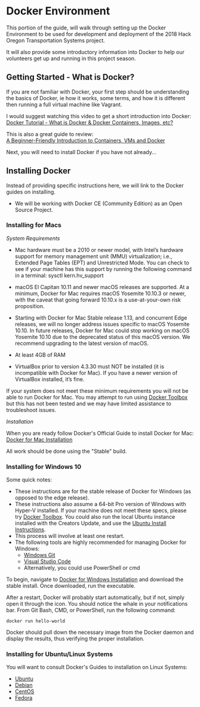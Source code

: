 # Docker Environment

This portion of the guide, will walk through setting up the Docker Environment to be used for development and deployment of the 2018 Hack Oregon Transportation Systems project.

It will also provide some introductory information into Docker to help our volunteers get up and running in this project season.

## Getting Started - What is Docker?

If you are not familiar with Docker, your first step should be understanding the basics of Docker, ie how it works, some terms, and how it is different then running a full virtual machine like Vagrant.

I would suggest watching this video to get a short introduction into Docker:  
[Docker Tutorial - What is Docker & Docker Containers, Images, etc?](https://www.youtube.com/watch?v=pGYAg7TMmp0)


This is also a great guide to review:  
[A Beginner-Friendly Introduction to Containers, VMs and Docker](https://medium.freecodecamp.org/a-beginner-friendly-introduction-to-containers-vms-and-docker-79a9e3e119b)

Next, you will need to install Docker if you have not already...


## Installing Docker

Instead of providing specific instructions here, we will link to the Docker guides on installing.

* We will be working with Docker CE (Community Edition) as an Open Source Project.

### Installing for Macs

*System Requirements*

* Mac hardware must be a 2010 or newer model, with Intel’s hardware support for memory management unit (MMU) virtualization; i.e., Extended Page Tables (EPT) and Unrestricted Mode. You can check to see if your machine has this support by running the following command in a terminal: sysctl kern.hv_support

* macOS El Capitan 10.11 and newer macOS releases are supported. At a minimum, Docker for Mac requires macOS Yosemite 10.10.3 or newer, with the caveat that going forward 10.10.x is a use-at-your-own risk proposition.

* Starting with Docker for Mac Stable release 1.13, and concurrent Edge releases, we will no longer address issues specific to macOS Yosemite 10.10. In future releases, Docker for Mac could stop working on macOS Yosemite 10.10 due to the deprecated status of this macOS version. We recommend upgrading to the latest version of macOS.

* At least 4GB of RAM

* VirtualBox prior to version 4.3.30 must NOT be installed (it is incompatible with Docker for Mac). If you have a newer version of VirtualBox installed, it’s fine.

If your system does not meet these minimum requirements you will not be able to run Docker for Mac. You may attempt to run using [Docker Toolbox](https://docs.docker.com/toolbox/overview/) but this has not been tested and we may have limited assistance to troubleshoot issues.

*Installation*

When you are ready follow Docker's Official Guide to install Docker for Mac:  
[Docker for Mac Installation](https://docs.docker.com/docker-for-mac/install/)

All work should be done using the "Stable" build.

### Installing for Windows 10
Some quick notes:

* These instructions are for the stable release of Docker for Windows (as opposed to the edge release).
* These instructions also assume a 64-bit Pro version of Windows with Hyper-V installed. If your machine does not meet these specs, please try [Docker Toolbox](https://docs.docker.com/toolbox/overview/). You could also run the local Ubuntu instance installed with the Creators Update, and use the [Ubuntu Install Instructions](https://docs.docker.com/engine/installation/linux/docker-ce/ubuntu/).
* This process will involve at least one restart.
* The following tools are highly recommended for managing Docker for Windows:
    * [Windows Git](https://git-scm.com/download/win)
    * [Visual Studio Code](https://code.visualstudio.com/)
    * Alternatively, you could use PowerShell or cmd

To begin, navigate to [Docker for Windows Installation](https://docs.docker.com/docker-for-windows/install/#download-docker-for-windows) and download the stable install. Once downloaded, run the executable.

After a restart, Docker will probably start automatically, but if not, simply open it through the icon. You should notice the whale in your notifications bar. From Git Bash, CMD, or PowerShell, run the following command:

```
docker run hello-world
```

Docker should pull down the necessary image from the Docker daemon and display the results, thus verifying the proper installation.

### Installing for Ubuntu/Linux Systems

You will want to consult Docker's Guides to installation on Linux Systems:

* [Ubuntu](https://docs.docker.com/engine/installation/linux/docker-ce/ubuntu/)
* [Debian](https://docs.docker.com/engine/installation/linux/docker-ce/debian/)
* [CentOS](https://docs.docker.com/engine/installation/linux/docker-ce/centos/)
* [Fedora](https://docs.docker.com/engine/installation/linux/docker-ce/fedora/)
